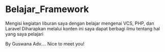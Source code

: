# Belajar_Framework

Mengisi kegiatan liburan saya dengan belajar mengenai VCS, PHP, dan Laravel
Diharapkan melalui konten ini saya dapat berbagi ilmu tentang hal yang saya pelajari

By Guswana Adv.... Nice to meet you!
